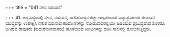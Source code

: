 +++
title = "041 ನಳನ ನಹುಷನ"

+++
41. ಅಶ್ವವಿದ್ಯೆಯಲ್ಲಿ ನಳನ, ನಹುಷನ, ಶಾಲಿಹೋತ್ರನ ಕೆಚ್ಚು ಅಲ್ಪವೆಂಬಂತೆ ವಿದ್ಯಾಪ್ರವೀಣರು ರೇವಂತನ ಯುದ್ಧವನ್ನು ಉಪೇಕ್ಷಿಸಿ ನಗುತ ಬಿರುಸಾದ ಕಡಿವಾಣಗಳನ್ನು ನೋಡುವುದರಲ್ಲಿಯೇ ಹಿಡಿಯುವ ಪ್ರಬುದ್ಧವಾದ ಶೂರರೂ ಆಗಿರುವ ರಾವುತರು (ಕುದುರೆಯಸವಾರರು) ಹೊಳೆಯುವ ಕಿರೀಟಗಳನ್ನು ಧರಿಸಿ ಸಾಲಿನಲ್ಲಿ ಶೋಭಿಸುತ್ತಿದ್ದರು.